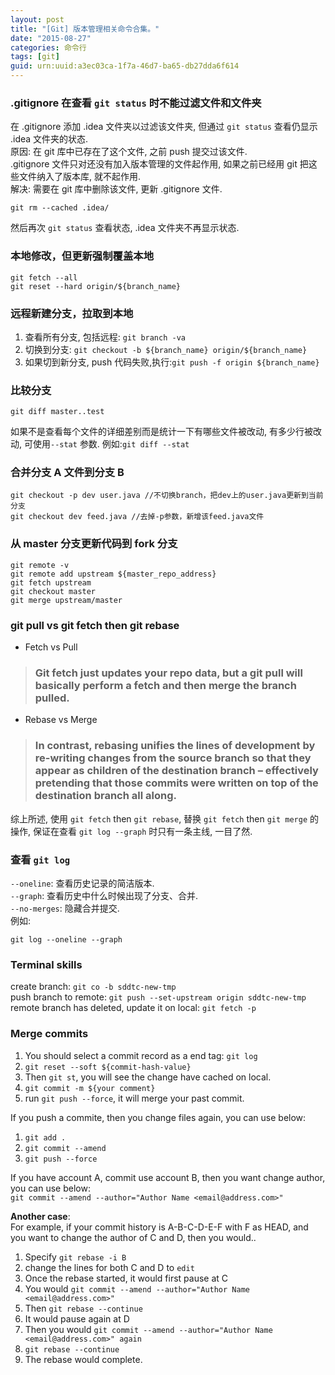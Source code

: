 ```yaml
---
layout: post
title: "[Git] 版本管理相关命令合集。"
date: "2015-08-27"
categories: 命令行
tags: [git]
guid: urn:uuid:a3ec03ca-1f7a-46d7-ba65-db27dda6f614
---
```


### .gitignore 在查看 `git status` 时不能过滤文件和文件夹  

在 .gitignore 添加 .idea 文件夹以过滤该文件夹, 但通过 `git status` 查看仍显示 .idea 文件夹的状态.    
原因: 在 git 库中已存在了这个文件, 之前 push 提交过该文件.  
.gitignore 文件只对还没有加入版本管理的文件起作用, 如果之前已经用 git 把这些文件纳入了版本库, 就不起作用.  
解决: 需要在 git 库中删除该文件, 更新 .gitignore 文件.    
~~~vim
git rm --cached .idea/
~~~  
然后再次 `git status` 查看状态, .idea 文件夹不再显示状态.    
  
### 本地修改，但更新强制覆盖本地  

~~~vim
git fetch --all   
git reset --hard origin/${branch_name}
~~~
  
### 远程新建分支，拉取到本地  

1. 查看所有分支, 包括远程: `git branch -va`   
2. 切换到分支: `git checkout -b ${branch_name} origin/${branch_name}`  
3. 如果切到新分支, push 代码失败,执行:`git push -f origin ${branch_name}`  
   
### 比较分支  

~~~vim
git diff master..test
~~~  
如果不是查看每个文件的详细差别而是统计一下有哪些文件被改动, 有多少行被改动, 可使用`--stat` 参数. 例如:`git diff --stat`  
  
### 合并分支 A 文件到分支 B  

~~~vim
git checkout -p dev user.java //不切换branch，把dev上的user.java更新到当前分支
git checkout dev feed.java //去掉-p参数，新增该feed.java文件
~~~
  
### 从 master 分支更新代码到 fork 分支

~~~
git remote -v
git remote add upstream ${master_repo_address}
git fetch upstream
git checkout master
git merge upstream/master
~~~
  
### git pull vs git fetch then git rebase

* Fetch vs Pull  
> ### Git fetch just updates your repo data, but a git pull will basically perform a fetch and then merge the branch pulled.  

* Rebase vs Merge  
> ### In contrast, rebasing unifies the lines of development by re-writing changes from the source branch so that they appear as children of the destination branch – effectively pretending that those commits were written on top of the destination branch all along.  

综上所述, 使用 `git fetch` then `git rebase`, 替换 `git fetch` then `git merge` 的操作, 保证在查看 `git log --graph` 时只有一条主线, 一目了然.

### 查看 `git log`  
`--oneline`: 查看历史记录的简洁版本.  
`--graph`: 查看历史中什么时候出现了分支、合并.  
`--no-merges`: 隐藏合并提交.  
例如:
~~~
git log --oneline --graph
~~~

### Terminal skills  

create branch: `git co -b sddtc-new-tmp`  
push branch to remote: `git push --set-upstream origin sddtc-new-tmp`  
remote branch has deleted, update it on local: `git fetch -p`  

### Merge commits

1. You should select a commit record as a end tag: `git log`
2. `git reset --soft ${commit-hash-value}`
3. Then `git st`, you will see the change have cached on local.
4. `git commit -m ${your comment}`
5. run `git push --force`, it will merge your past commit.

If you push a commite, then you change files again, you can use below:

1. `git add .`  
2. `git commit --amend`  
3. `git push --force`  

If you have account A, commit use account B, then you want change author, you can use below:  
`git commit --amend --author="Author Name <email@address.com>"`  

**Another case**:  
For example, if your commit history is A-B-C-D-E-F with F as HEAD, and you want to change the author of C and D, then you would..  

1. Specify `git rebase -i B`  
2. change the lines for both C and D to `edit`  
3. Once the rebase started, it would first pause at C  
4. You would `git commit --amend --author="Author Name <email@address.com>"`  
5. Then `git rebase --continue`  
6. It would pause again at D  
7. Then you would `git commit --amend --author="Author Name <email@address.com>" again`  
8. `git rebase --continue`  
9. The rebase would complete.  
